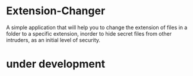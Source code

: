 # Extension-Changer
A simple application that will help you to change the extension of files in a folder to a specific extension, inorder to hide secret files from other intruders, as an initial level of security.
# under development
